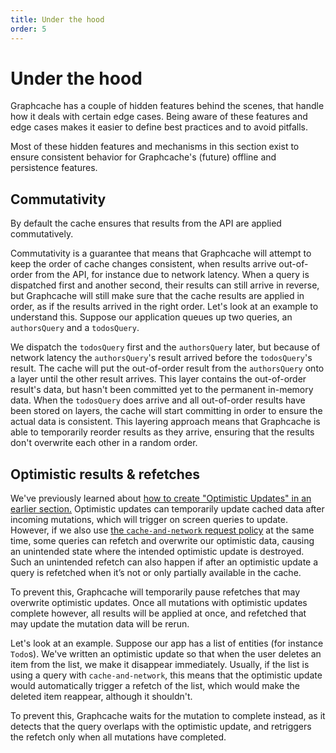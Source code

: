 ```yaml
---
title: Under the hood
order: 5
---
```


# Under the hood

Graphcache has a couple of hidden features behind the scenes, that handle how it deals with certain edge cases.
Being aware of these features and edge cases makes it easier to define best practices and to avoid pitfalls.

Most of these hidden features and mechanisms in this section exist to ensure consistent behavior for Graphcache's (future) offline and persistence features.

## Commutativity

By default the cache ensures that results from the API are applied commutatively.

Commutativity is a guarantee that means that Graphcache will attempt to keep the order of cache changes consistent, when results arrive out-of-order from the API, for instance due to network latency. When a query is dispatched first and another second, their results can still arrive in reverse, but Graphcache will still make sure that the cache results are applied in order, as if the results arrived in the right order.
Let's look at an example to understand this.
Suppose our application queues up two queries, an `authorsQuery` and a `todosQuery`.

We dispatch the `todosQuery` first and the `authorsQuery` later, but because of network latency the `authorsQuery`'s result arrived before the `todosQuery`'s result.
The cache will put the out-of-order result from the `authorsQuery` onto a layer until the other result arrives.
This layer contains the out-of-order result's data, but hasn't been committed yet to the permanent in-memory data.
When the `todosQuery` does arrive and all out-of-order results have been stored on layers, the cache will start committing in order to ensure the actual data is consistent.
This layering approach means that Graphcache is able to temporarily reorder results as they arrive, ensuring that the results don't overwrite each other in a random order.

## Optimistic results & refetches

We've previously learned about [how to create "Optimistic Updates" in an earlier section.](./custom-updates.md#optimistic-updates)
Optimistic updates can temporarily update cached data after incoming mutations, which will trigger on screen queries to update.
However, if we also use [the `cache-and-network` request policy](../basics/queries.md#request-policies) at the same time, some queries can refetch and overwrite our optimistic data,
causing an unintended state where the intended optimistic update is destroyed.
Such an unintended refetch can also happen if after an optimistic update a query is refetched when it’s not or
only partially available in the cache.

To prevent this, Graphcache will temporarily pause refetches that may overwrite optimistic updates.
Once all mutations with optimistic updates complete however, all results will be applied at once,
and refetched that may update the mutation data will be rerun.

Let's look at an example. Suppose our app has a list of entities (for instance `Todo`s).
We've written an optimistic update so that when the user deletes an item from the list, we make it disappear immediately.
Usually, if the list is using a query with `cache-and-network`, this means that the optimistic update would automatically trigger a refetch of the list, which would make the deleted item reappear, although it shouldn't.

To prevent this, Graphcache waits for the mutation to complete instead, as it detects that the query overlaps with the optimistic update, and retriggers the refetch only when all mutations have completed.

